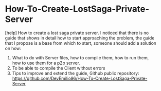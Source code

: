 # How-To-Create-LostSaga-Private-Server

[help] How to create a lost saga private server.
I noticed that there is no guide that shows in detail how to start approaching the problem, the guide that I propose is a base from which to start, someone should add a solution on how:
1) What to do with Server files, how to compile them, how to run them, how to use them for a p2p server.
2) To be able to compile the Client without errors
3) Tips to improve and extend the guide, Github public repository:
https://github.com/DevEmilio96/How-To-Create-LostSaga-Private-Server
